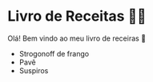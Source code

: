 # Livro de Receitas :man_cook:

Olá! Bem vindo ao meu livro de receiras :wave:

- Strogonoff de frango
- Pavê
- Suspiros


